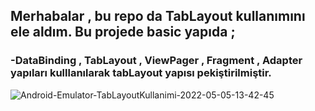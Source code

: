 ## Merhabalar , bu repo da TabLayout kullanımını ele aldım. Bu projede basic yapıda ;
### -DataBinding , TabLayout , ViewPager , Fragment , Adapter yapıları kulllanılarak tabLayout yapısı pekiştirilmiştir. 

![Android-Emulator-TabLayoutKullanimi-2022-05-05-13-42-45](https://user-images.githubusercontent.com/72807779/166908885-c4383652-eebd-4b1b-b0cd-3b5f2542bff8.gif)

